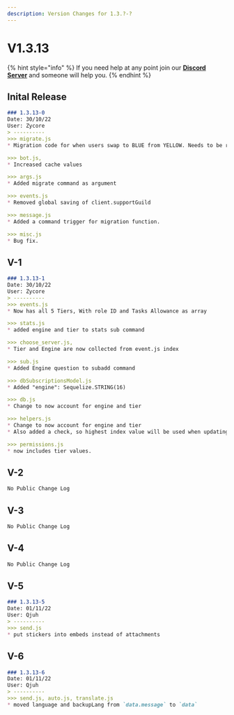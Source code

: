 ```yaml
---
description: Version Changes for 1.3.?-?
---
```


# V1.3.13

{% hint style="info" %}
If you need help at any point join our [**Discord Server**](https://discord.gg/mgNR64R) and someone will help you.
{% endhint %}

## Inital Release

```markdown
### 1.3.13-0
Date: 30/10/22
User: Zycore
> ----------
>>> migrate.js
* Migration code for when users swap to BLUE from YELLOW. Needs to be reviewed and debugged for errors i have not though of.

>>> bot.js,
* Increased cache values

>>> args.js
* Added migrate command as argument

>>> events.js
* Removed global saving of client.supportGuild

>>> message.js
* Added a command trigger for migration function.

>>> misc.js
* Bug fix.
```

## V-1

```markdown
### 1.3.13-1
Date: 30/10/22
User: Zycore
> ----------
>>> events.js
* Now has all 5 Tiers, With role ID and Tasks Allowance as array

>>> stats.js
* added engine and tier to stats sub command

>>> choose_server.js,
* Tier and Engine are now collected from event.js index

>>> sub.js
* Added Engine question to subadd command

>>> dbSubscriptionsModel.js
* Added "engine": Sequelize.STRING(16)

>>> db.js
* Change to now account for engine and tier

>>> helpers.js
* Change to now account for engine and tier
* Also added a check, so highest index value will be used when updating task allowance, so if a user upgrade a tier and the lower tier is not removed then it will only user the value of the highest tier. Thus removing need for intervention.

>>> permissions.js
* now includes tier values.
```

## V-2

```markdown
No Public Change Log
```

## V-3

```markdown
No Public Change Log
```

## V-4

```markdown
No Public Change Log
```

## V-5

```markdown
### 1.3.13-5
Date: 01/11/22
User: Qjuh
> ----------
>>> send.js
* put stickers into embeds instead of attachments
```

## V-6

```markdown
### 1.3.13-6
Date: 01/11/22
User: Qjuh
> ----------
>>> send.js, auto.js, translate.js
* moved language and backupLang from `data.message` to `data`
```

